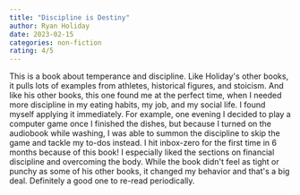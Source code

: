```yaml
---
title: "Discipline is Destiny"
author: Ryan Holiday
date: 2023-02-15
categories: non-fiction
rating: 4/5
---
```


This is a book about temperance and discipline. Like Holiday's other books, it pulls lots of examples from athletes, historical figures, and stoicism. And like his other books, this one found me at the perfect time, when I needed more discipline in my eating habits, my job, and my social life. I found myself applying it immediately. For example, one evening I decided to play a computer game once I finished the dishes, but because I turned on the audiobook while washing, I was able to summon the discipline to skip the game and tackle my to-dos instead. I hit inbox-zero for the first time in 6 months because of this book! I especially liked the sections on financial discipline and overcoming the body. While the book didn't feel as tight or punchy as some of his other books, it changed my behavior and that's a big deal. Definitely a good one to re-read periodically.
